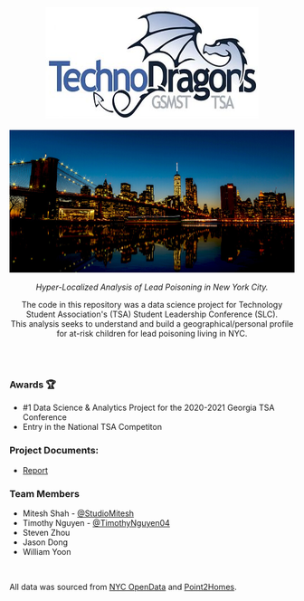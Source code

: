 <p align="center">
<img src="https://raw.githubusercontent.com/sam-shridhar1950f/NYCLeadAnalysis-py/main/logo.png"/>
  <br>
  <br>
<img src="https://raw.githubusercontent.com/sam-shridhar1950f/NYCLeadAnalysis-py/main/NYC.jpg"/>

</p>
<p align="center">
<i>Hyper-Localized Analysis of Lead Poisoning in New York City.</i>
</p>


<p align="center">
  The code in this repository was a data science project for Technology Student Association's (TSA) Student Leadership Conference (SLC).<br/>
  This analysis seeks to understand and build a geographical/personal profile for at-risk children for lead poisoning living in NYC.
</p>

<br/>


<br/>

<h3>Awards 🏆</h3>
<ul>
  <li>#1 Data Science & Analytics Project for the 2020-2021 Georgia TSA Conference</li>
  <li>Entry in the National TSA Competiton</li>
</ul>
<h3>Project Documents:</h3>
<ul>
   <li><a href="https://github.com/sam-shridhar1950f/NYCLeadAnalysis-py/blob/main/Report.pdf">Report</a></li>
</ul>


<h3>Team Members</h3>
<ul>
  <li>Mitesh Shah - <a href="https://github.com/StudioMitesh">@StudioMitesh</a></li>
  <li>Timothy Nguyen - <a href="https://github.com/TimothyNguyen04">@TimothyNguyen04</a></li>
  <li>Steven Zhou</li>
  <li>Jason Dong</li>
  <li>William Yoon</li>
</ul>
<br>

All data was sourced from <a href="https://opendata.cityofnewyork.us/">NYC OpenData</a> and <a href="https://www.point2homes.com/US">Point2Homes</a>.
